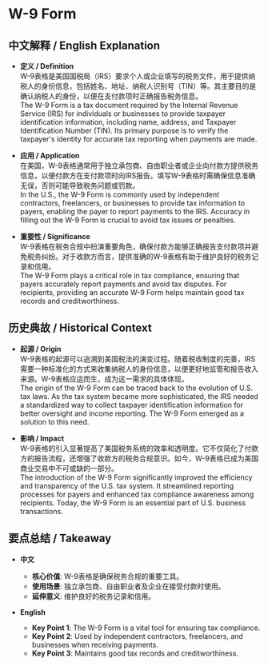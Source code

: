 # W-9 Form

## 中文解释 / English Explanation

* **定义 / Definition**  
  W-9表格是美国国税局（IRS）要求个人或企业填写的税务文件，用于提供纳税人的身份信息，包括姓名、地址、纳税人识别号（TIN）等。其主要目的是确认纳税人的身份，以便在支付款项时正确报告税务信息。  
  The W-9 Form is a tax document required by the Internal Revenue Service (IRS) for individuals or businesses to provide taxpayer identification information, including name, address, and Taxpayer Identification Number (TIN). Its primary purpose is to verify the taxpayer's identity for accurate tax reporting when payments are made.

* **应用 / Application**  
  在美国，W-9表格通常用于独立承包商、自由职业者或企业向付款方提供税务信息，以便付款方在支付款项时向IRS报告。填写W-9表格时需确保信息准确无误，否则可能导致税务问题或罚款。  
  In the U.S., the W-9 Form is commonly used by independent contractors, freelancers, or businesses to provide tax information to payers, enabling the payer to report payments to the IRS. Accuracy in filling out the W-9 Form is crucial to avoid tax issues or penalties.

* **重要性 / Significance**  
  W-9表格在税务合规中扮演重要角色，确保付款方能够正确报告支付款项并避免税务纠纷。对于收款方而言，提供准确的W-9表格有助于维护良好的税务记录和信用。  
  The W-9 Form plays a critical role in tax compliance, ensuring that payers accurately report payments and avoid tax disputes. For recipients, providing an accurate W-9 Form helps maintain good tax records and creditworthiness.

## 历史典故 / Historical Context

* **起源 / Origin**  
  W-9表格的起源可以追溯到美国税法的演变过程。随着税收制度的完善，IRS需要一种标准化的方式来收集纳税人的身份信息，以便更好地监管和报告收入来源。W-9表格应运而生，成为这一需求的具体体现。  
  The origin of the W-9 Form can be traced back to the evolution of U.S. tax laws. As the tax system became more sophisticated, the IRS needed a standardized way to collect taxpayer identification information for better oversight and income reporting. The W-9 Form emerged as a solution to this need.

* **影响 / Impact**  
  W-9表格的引入显著提高了美国税务系统的效率和透明度。它不仅简化了付款方的报告流程，还增强了收款方的税务合规意识。如今，W-9表格已成为美国商业交易中不可或缺的一部分。  
  The introduction of the W-9 Form significantly improved the efficiency and transparency of the U.S. tax system. It streamlined reporting processes for payers and enhanced tax compliance awareness among recipients. Today, the W-9 Form is an essential part of U.S. business transactions.

## 要点总结 / Takeaway

* **中文**  
  - **核心价值**: W-9表格是确保税务合规的重要工具。  
  - **使用场景**: 独立承包商、自由职业者及企业在接受付款时使用。  
  - **延伸意义**: 维护良好的税务记录和信用。

* **English**  
  - **Key Point 1**: The W-9 Form is a vital tool for ensuring tax compliance.  
  - **Key Point 2**: Used by independent contractors, freelancers, and businesses when receiving payments.  
  - **Key Point 3**: Maintains good tax records and creditworthiness.